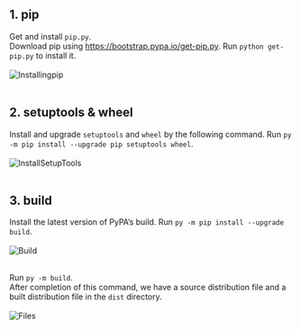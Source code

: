 ## 1. pip
Get and install `pip.py`.<br/>
Download pip using https://bootstrap.pypa.io/get-pip.py. Run `python get-pip.py` to install it.<br/><br/>
![Installingpip](https://github.com/Mahshad89/RandomPass/assets/149620286/07bc1f20-9686-4007-8f50-265ae2b09908)<br/><br/>

## 2. setuptools & wheel
Install and upgrade `setuptools` and `wheel` by the following command. Run `py -m pip install --upgrade pip setuptools wheel`. <br/><br/>
![InstallSetupTools](https://github.com/Mahshad89/RandomPass/assets/149620286/f2383745-7dc6-43fd-bc03-dbbfd9f496d3)<br/><br/>

## 3. build
Install the latest version of PyPA’s build. Run `py -m pip install --upgrade build`. <br/><br/>
![Build](https://github.com/Mahshad89/RandomPass/assets/149620286/7f528966-0c92-4df0-8215-9ad1365870f2)<br/><br/>

Run `py -m build`.<br/>
After completion of this command, we have a source distribution file  and a built distribution file in the `dist` directory. <br/><br/>
![Files](https://github.com/Mahshad89/RandomPass/assets/149620286/41c890f9-eafb-4593-a9c7-31d76ff6febd)
